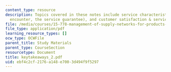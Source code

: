 ```yaml
---
content_type: resource
description: Topics covered in these notes include service characteristics (the service
  encounter, the service guarantee), and customer satisfaction & service quality.
file: /media/courses/15-778-management-of-supply-networks-for-products-and-services-summer-2004/ebf4c2cf2176a148e7003d494f9f5297_keytakeaways_2.pdf
file_type: application/pdf
learning_resource_types: []
ocw_type: OCWFile
parent_title: Study Materials
parent_type: CourseSection
resourcetype: Document
title: keytakeaways_2.pdf
uid: ebf4c2cf-2176-a148-e700-3d494f9f5297
---
```

